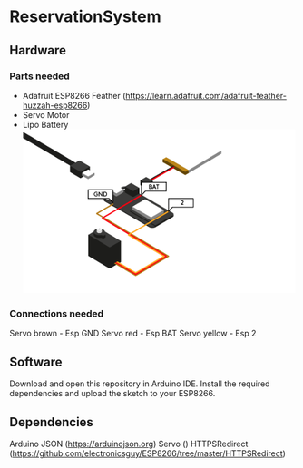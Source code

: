 # ReservationSystem

## Hardware
### Parts needed
- Adafruit ESP8266 Feather (https://learn.adafruit.com/adafruit-feather-huzzah-esp8266)
- Servo Motor
- Lipo Battery
![Image of System](https://github.com/kempermo/ReservationSystem/blob/master/readme/overview.png)

### Connections needed
Servo brown - Esp GND
Servo red - Esp BAT
Servo yellow - Esp 2

## Software
Download and open this repository in Arduino IDE. Install the required dependencies and upload the sketch to your ESP8266.

## Dependencies
Arduino JSON (https://arduinojson.org)
Servo ()
HTTPSRedirect (https://github.com/electronicsguy/ESP8266/tree/master/HTTPSRedirect)
